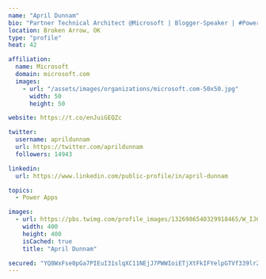 ```yaml
---
name: "April Dunnam"
bio: "Partner Technical Architect @Microsoft | Blogger-Speaker | #PowerApps, #PowerAutomate, #Office365, #SharePoint | #WIT | #Karaoke Queen"
location: Broken Arrow, OK
type: "profile"
heat: 42

affiliation:
  name: Microsoft
  domain: microsoft.com
  images:
    - url: "/assets/images/organizations/microsoft.com-50x50.jpg"
      width: 50
      height: 50

website: https://t.co/enJuiGEQZc

twitter:
  username: aprildunnam
  url: https://twitter.com/aprildunnam
  followers: 14943

linkedin:
  url: https://www.linkedin.com/public-profile/in/april-dunnam

topics:
  - Power Apps

images:
  - url: https://pbs.twimg.com/profile_images/1326986540329918465/W_IJ6Ih2_400x400.jpg
    width: 400
    height: 400
    isCached: true
    title: "April Dunnam"

secured: "YQ8WxFse0pGa7PIEuI31slqXC11NEjJ7PWWIoiETjXtFkIFYelpGTVf339lrZkhPRgvlFilod1Kj+gL1r9xGJOBeflNPrczEKd5U1tEGCnSu+MAJohS6pxG2PSGTgLcwuu8PAAW+Yf4mejK+sp1pUPMg69+9fxh42/1xfqjiC9HcTdxyxc6g7xgQC23YqjjAXZBPTcYTyHqSNL+VO+DqD9gLJiqptCLTaiETbsiVIXlD4lR1IXERMK8IXCGEPUMog14nQ2Bf8M+4q1FLDz0Uq/T1C1VlzODmnrEkkfJtoB24cngwZX9LAxuKDZTIUhV4xWZqj7wdusdPJNeefP8HsMlgwPJ3fzFfiKmiZHNjAauyA/yabr3cgJRNqaUXQP4Bj9a5K5eaXjg4KEwGKf7f0/LnkprwaQvO7JU/qHVVP30=;ar0L16Vr+pSPwjpTsLVaEQ=="
---
```


